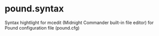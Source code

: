 # pound.syntax
Syntax hightlight for mcedit (Midnight Commander built-in file editor) for Pound configuration file (pound.cfg)
